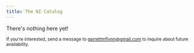 ```yaml
---
title: The NI Catalog
---
```


<p>There's nothing here yet!</p>

<small>If you're interested, send a message to [garrettmflynn@gmail.com](mailto:garrettmflynn@gmail.com) to inquire about future availability.</small>